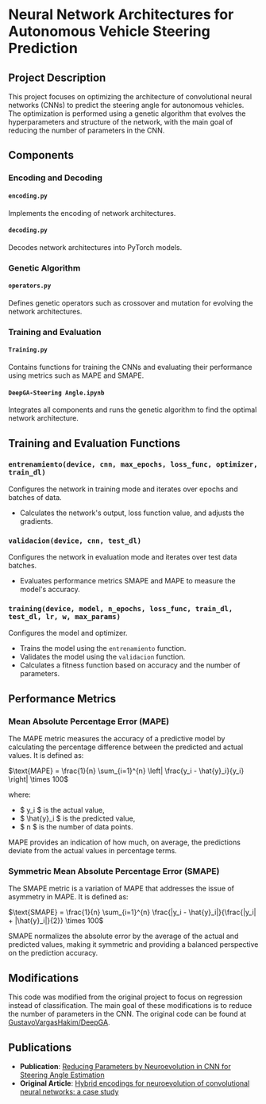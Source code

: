 #  Neural Network Architectures for Autonomous Vehicle Steering Prediction

## Project Description

This project focuses on optimizing the architecture of convolutional neural networks (CNNs) to predict the steering angle for autonomous vehicles. The optimization is performed using a genetic algorithm that evolves the hyperparameters and structure of the network, with the main goal of reducing the number of parameters in the CNN.

## Components

### Encoding and Decoding

#### `encoding.py`
Implements the encoding of network architectures.

#### `decoding.py`
Decodes network architectures into PyTorch models.

### Genetic Algorithm

#### `operators.py`
Defines genetic operators such as crossover and mutation for evolving the network architectures.

### Training and Evaluation

#### `Training.py`
Contains functions for training the CNNs and evaluating their performance using metrics such as MAPE and SMAPE.

#### `DeepGA-Steering Angle.ipynb`
Integrates all components and runs the genetic algorithm to find the optimal network architecture.

## Training and Evaluation Functions

### `entrenamiento(device, cnn, max_epochs, loss_func, optimizer, train_dl)`
Configures the network in training mode and iterates over epochs and batches of data.
- Calculates the network's output, loss function value, and adjusts the gradients.

### `validacion(device, cnn, test_dl)`
Configures the network in evaluation mode and iterates over test data batches.
- Evaluates performance metrics SMAPE and MAPE to measure the model's accuracy.

### `training(device, model, n_epochs, loss_func, train_dl, test_dl, lr, w, max_params)`
Configures the model and optimizer.
- Trains the model using the `entrenamiento` function.
- Validates the model using the `validacion` function.
- Calculates a fitness function based on accuracy and the number of parameters.

## Performance Metrics

### Mean Absolute Percentage Error (MAPE)
The MAPE metric measures the accuracy of a predictive model by calculating the percentage difference between the predicted and actual values. It is defined as:

$\text{MAPE} = \frac{1}{n} \sum_{i=1}^{n} \left| \frac{y_i - \hat{y}_i}{y_i} \right| \times 100$

where:
- $ y_i $ is the actual value,
-  $ \hat{y}_i  $ is the predicted value,
-  $ n $ is the number of data points.

MAPE provides an indication of how much, on average, the predictions deviate from the actual values in percentage terms.

### Symmetric Mean Absolute Percentage Error (SMAPE)
The SMAPE metric is a variation of MAPE that addresses the issue of asymmetry in MAPE. It is defined as:

$\text{SMAPE} = \frac{1}{n} \sum_{i=1}^{n} \frac{|y_i - \hat{y}_i|}{\frac{|y_i| + |\hat{y}_i|}{2}} \times 100$

SMAPE normalizes the absolute error by the average of the actual and predicted values, making it symmetric and providing a balanced perspective on the prediction accuracy.

## Modifications
This code was modified from the original project to focus on regression instead of classification. The main goal of these modifications is to reduce the number of parameters in the CNN. The original code can be found at [GustavoVargasHakim/DeepGA](https://github.com/GustavoVargasHakim/DeepGA).

## Publications
- **Publication**: [Reducing Parameters by Neuroevolution in CNN for Steering Angle Estimation](#)
- **Original Article**: [Hybrid encodings for neuroevolution of convolutional neural networks: a case study](#)


